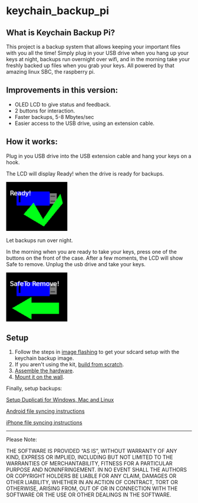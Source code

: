 # keychain_backup_pi

## What is Keychain Backup Pi?

This project is a backup system that allows keeping your important files with you all the time! Simply plug in your USB drive when you hang up your keys at night, backups run overnight over wifi, and in the morning take your freshly backed up files when you grab your keys. All powered by that amazing linux SBC, the raspberry pi.

## Improvements in this version:

* OLED LCD to give status and feedback.
* 2 buttons for interaction.
* Faster backups, 5-8 Mbytes/sec
* Easier access to the USB drive, using an extension cable.

## How it works:

Plug in you USB drive into the USB extension cable and hang your keys on a hook.

The LCD will display Ready! when the drive is ready for backups.

<img src="documentation/pics/usb_ready_big.jpg" width="33%">

Let backups run over night.

In the morning when you are ready to take your keys, press one of the buttons on the front of the case. After a few moments, the LCD will show Safe to remove. Unplug the usb drive and take your keys.

<img src="documentation/pics/usb_safe_to_remove_big.jpg" width="33%">

## Setup

1. Follow the steps in [image flashing](documentation/imageFlashing.md) to get your sdcard setup with the keychain backup image.
2. If you aren't using the kit, [build from scratch](documentation/buildingFromScratch.md).
3. [Assemble the hardware](documentation/assembly.md).
4. [Mount it on the wall](documentation/mounting.md).

Finally, setup backups:

[Setup Duplicati for Windows, Mac and Linux](documentation/duplicatiSetup.md)


[Android file syncing instructions](documentation/androidSync.md)


[iPhone file syncing instructions](documentation/iphoneSync.md)



------------------
Please Note:

THE SOFTWARE IS PROVIDED “AS IS”, WITHOUT WARRANTY OF ANY KIND, EXPRESS OR IMPLIED, INCLUDING BUT NOT LIMITED TO THE WARRANTIES OF MERCHANTABILITY, FITNESS FOR A PARTICULAR PURPOSE AND NONINFRINGEMENT. IN NO EVENT SHALL THE AUTHORS OR COPYRIGHT HOLDERS BE LIABLE FOR ANY CLAIM, DAMAGES OR OTHER LIABILITY, WHETHER IN AN ACTION OF CONTRACT, TORT OR OTHERWISE, ARISING FROM, OUT OF OR IN CONNECTION WITH THE SOFTWARE OR THE USE OR OTHER DEALINGS IN THE SOFTWARE.

